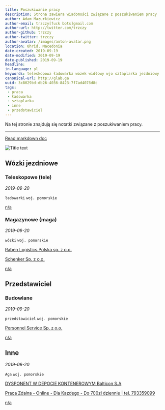 ```yaml
---
title: Poszukiwanie pracy
description: Strona zawiera wiadomości związane z poszukiwaniem pracy
author: Adam Mazurkiewicz
author-email: trzczy[fuck bots]gmail.com
author-url: http://twitter.com/trzczy
author-github: trzczy
author-twitter: trzczy
author-avatar: /images/anton-avatar.png
location: Ohrid, Macedonia
date-created: 2019-09-19
date-modified: 2019-09-19
date-published: 2019-09-19
headline:
in-language: pl
keywords: teleskopowa ładowarka wózek widłowy wjo sztaplarka jezdniowy magazynier
canonical-url: http://glab.ga
uuid: 3c8029bd-db26-4036-8423-7f7ad4078d8c
tags:
 - praca
 - ładowarka
 - sztaplarka
 - inne
 - przedstawiciel
---
```


Na tej stronie znajdują się notatki związane z poszukiwaniem pracy.

---

[Read markdown doc](https://leanpub.com/markdown-mode/read#gfm "Dawaj do helpa w temacie markdown")

![](https://via.placeholder.com/150 "Title text")



## Wózki jezdniowe
### Teleskopowe (tele)
<cite>2019-09-20</cite>

`ładowarki` `woj. pomorskie`

[n/a](url "nie wysłane")

### Magazynowe (maga)
<cite>2019-09-20</cite>

`wózki` `woj. pomorskie`

[Raben Logistics Polska sp. z o.o.](https://www.pracuj.pl/praca/magazynier-operator-wozka-widlowego-straszyn-pow-gdanski,oferta,7107770 "wysłane")

[Schenker Sp. z o.o.](https://www.pracuj.pl/praca/operator-ka-wozka-widlowego-magazyn-logistyczny-gdansk,oferta,7104333 "wysłane")

[n/a](url "nie wysłane")

## Przedstawiciel
### Budowlane
<cite>2019-09-20</cite>

`przedstawiciel` `woj. pomorskie`

[Personnel Service Sp. z o.o. ](https://www.pracuj.pl/praca/przedstawiciel-handlowy-sprzedaz-mobilnych-maszyn-budowlanych-i-techniki-magazyn-chojnice-gdansk-gdynia-jastarnia-kartuzy-koscierzyna-kwidzyn-lebork-leba-malbork,oferta,7108369 "nie wysłane")

[n/a](url "nie wysłane")

## Inne
<cite>2019-09-20</cite>

`Aga` `woj. pomorskie`

[DYSPONENT W DEPOCIE KONTENEROWYM Balticon S.A](https://ogloszenia.trojmiasto.pl/praca-zatrudnie/dysponent-w-depocie-kontenerowym-ogl62877890.html "nie wysłane")

[Praca Zdalna - Online - Dla Kazdego - Do 700zl dziennie | tel. 793359099](https://ogloszenia.trojmiasto.pl/praca-zatrudnie/praca-zdalna-online-dla-kazdego-do-700zl-dziennie-ogl62875505.html#793359 "zadzwoń")

[n/a](url "nie wysłane")

